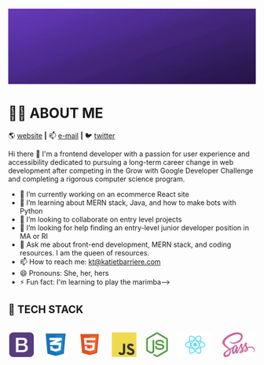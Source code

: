 ![Katie Barriere Banner](img/katie-barriere.gif)

# :woman_technologist: ABOUT ME

:earth_americas:  [website][website] **|**
:mailbox: [e-mail][e-mail] **|**
:bird: [twitter][twitter]

Hi there 👋 I'm a frontend developer with a passion for user experience and accessibility dedicated to pursuing a long-term career change in web development after competing in the Grow with Google Developer Challenge and completing a rigorous computer science program.

- 🔭 I’m currently working on an ecommerce React site
- 🌱 I’m learning about MERN stack, Java, and how to make bots with Python
- 👯 I’m looking to collaborate on entry level projects
- 🤔 I’m looking for help finding an entry-level junior developer position in MA or RI
- 💬 Ask me about front-end development, MERN stack, and coding resources. I am the queen of resources.
- 📫 How to reach me: kt@katietbarriere.com 
- 😄 Pronouns: She, her, hers
- ⚡ Fun fact: I'm learning to play the marimba-->

## :floppy_disk: TECH STACK 

<p align="center">
<br>
<img src="img/bootstrap.png" height="50px" style="max-width: 100%;"> &nbsp; &nbsp;
<img src="img/css.png" height="50px" style="max-width: 100%;"> &nbsp; &nbsp;
<img src="img/html.png" height="50px" style="max-width: 100%;"> &nbsp; &nbsp;
<img src="img/js-logo.png" height="50px" style="max-width: 100%;"> &nbsp; &nbsp;
<img src="img/node.svg" height="50px" style="max-width: 100%;"> &nbsp; &nbsp;
<img src="img/react.png" height="50px" style="max-width: 100%;"> &nbsp; &nbsp;
<img src="img/sass.png" height="50px" style="max-width: 100%;"> &nbsp; &nbsp;
</p>
<br>

[website]: http://www.katiebarriere.com
[e-mail]: kt@katiebarriere.com
[twitter]: https://twitter.com/katiebarriere
